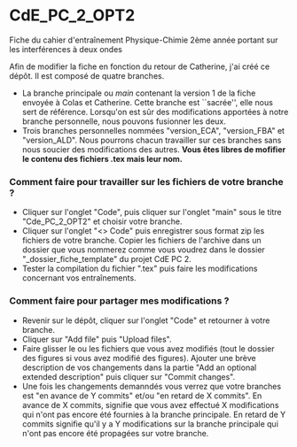 # CdE_PC_2_OPT2
Fiche du cahier d'entraînement Physique-Chimie 2ème année portant sur les interférences à deux ondes

Afin de modifier la fiche en fonction du retour de Catherine, j'ai créé ce dépôt. Il est composé de quatre branches.
<ul>
  <li>La branche principale ou <i>main</i> contenant la version 1 de la fiche envoyée à Colas et Catherine. Cette branche est ``sacrée'', elle nous sert de référence. Lorsqu'on est sûr des modifications apportées à notre branche personnelle, nous pouvons fusionner les deux.</li>
<li>Trois branches personnelles nommées "version_ECA", "version_FBA" et "version_ALD". Nous pourrons chacun travailler sur ces branches sans nous soucier des modifications des autres. <b>Vous êtes libres de mofifier le contenu des fichiers .tex mais leur nom.</b></li>
</ul>

### Comment faire pour travailler sur les fichiers de votre branche ?
<ul>
<li>Cliquer sur l'onglet "Code", puis cliquer sur l'onglet "main" sous le titre "Cde_PC_2_OPT2" et choisir votre branche.</li>
<li>Cliquer sur l'onglet "<> Code" puis enregistrer sous format zip les fichiers de votre branche. Copier les fichiers de l'archive dans un dossier que vous nommerez comme vous voudrez dans le dossier "_dossier_fiche_template" du projet CdE PC 2.</li>
<li>Tester la compilation du fichier ".tex" puis faire les modifications concernant vos entraînements.</li>
</ul>

### Comment faire pour partager mes modifications ?
<ul>
<li>Revenir sur le dépôt, cliquer sur l'onglet "Code" et retourner à votre branche.</li>
<li>Cliquer sur "Add file" puis "Upload files".</li>
<li>Faire glisser le ou les fichiers que vous avez modifiés (tout le dossier des figures si vous avez modifié des figures). Ajouter une brève description de vos changements dans la partie "Add an optional extended description" puis cliquer sur "Commit changes".</li>
<li>Une fois les changements demanndés vous verrez que votre branches est "en avance de Y commits" et/ou "en retard de X commits". En avance de X commits, signifie que vous avez effectué X modifications qui n'ont pas encore été fournies à la branche principale. En retard de Y commits signifie qu'il y a Y modifications sur la branche principale qui n'ont pas encore été propagées sur votre branche.</li>
</ul>
